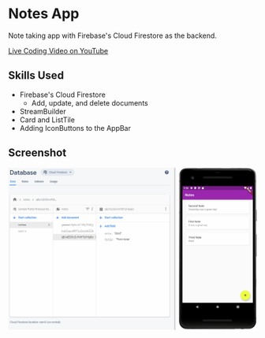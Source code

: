 # Notes App

Note taking app with Firebase's Cloud Firestore as the backend.

<a href="https://youtu.be/BTTBy3tk4ag" target="_blank">Live Coding Video on YouTube</a>

## Skills Used

* Firebase's Cloud Firestore
  * Add, update, and delete documents
* StreamBuilder
* Card and ListTile
* Adding IconButtons to the AppBar

## Screenshot

<img src="images/screenshot.gif">